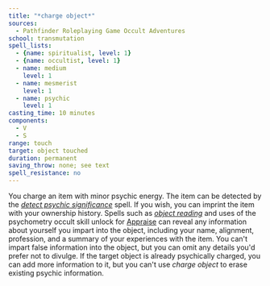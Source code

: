 ```yaml
---
title: "*charge object*"
sources:
  - Pathfinder Roleplaying Game Occult Adventures
school: transmutation
spell_lists:
  - {name: spiritualist, level: 1}
  - {name: occultist, level: 1}
  - name: medium
    level: 1
  - name: mesmerist
    level: 1
  - name: psychic
    level: 1
casting_time: 10 minutes
components:
  - V
  - S
range: touch
target: object touched
duration: permanent
saving_throw: none; see text
spell_resistance: no
---
```


You charge an item with minor psychic energy. The item can be detected by the [*detect psychic significance*](/spells/detect-psychic-significance/) spell. If you wish, you can imprint the item with your ownership history. Spells such as [*object reading*](/spells/object-reading/) and uses of the psychometry occult skill unlock for [Appraise](/skills/appraise/) can reveal any information about yourself you impart into the object, including your name, alignment, profession, and a summary of your experiences with the item. You can't impart false information into the object, but you can omit any details you'd prefer not to divulge. If the target object is already psychically charged, you can add more information to it, but you can't use *charge object* to erase existing psychic information.
